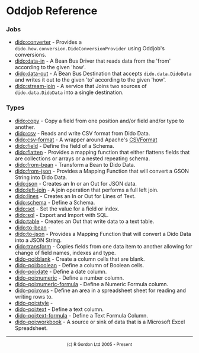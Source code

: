 # Oddjob Reference

### Jobs

- [dido:converter](dido/oddjob/util/DidoConverterJob.md) - Provides a `dido.how.conversion.DidoConversionProvider` using Oddjob's conversions.
- [dido:data-in](dido/oddjob/beanbus/DataInDriver.md) - A Bean Bus Driver that reads data from the 'from' according to the given 'how'.
- [dido:data-out](dido/oddjob/beanbus/DataOutDestination.md) - A Bean Bus Destination that accepts `dido.data.DidoData` and writes it out to the given 'to' according to the given 'how'.
- [dido:stream-join](dido/operators/join/StreamJoinService.md) - A service that Joins two sources of `dido.data.DidoData` into a single destination.

### Types

- [dido:copy](dido/operators/transform/ValueCopyFactory.md) - Copy a field from one position and/or field and/or type to another.
- [dido:csv](dido/csv/CsvDido.md) - Reads and write CSV format from Dido Data.
- [dido:csv-format](dido/csv/CsvFormatType.md) - A wrapper around Apache's <a href="https://commons.apache.org/proper/commons-csv/apidocs/org/apache/commons/csv/CSVFormat.html">CSVFormat</a>
- [dido:field](dido/oddjob/schema/SchemaFieldBean.md) - Define the field of a Schema.
- [dido:flatten](dido/operators/FlattenType.md) - Provides a mapping function that either flattens fields that are collections or arrays or a nested repeating schema.
- [dido:from-bean](dido/oddjob/bean/FromBeanTransformer.md) - Transform a Bean to Dido Data.
- [dido:from-json](dido/json/FromJsonStringType.md) - Provides a Mapping Function that will convert a GSON String into Dido Data.
- [dido:json](dido/json/JsonDido.md) - Creates an In or an Out for JSON data.
- [dido:left-join](dido/operators/join/LeftStreamJoinType.md) - A join operation that performs a full left join.
- [dido:lines](dido/oddjob/util/LinesDido.md) - Creates an In or Out for Lines of Text.
- [dido:schema](dido/oddjob/schema/SchemaBean.md) - Define a Schema.
- [dido:set](dido/operators/transform/ValueSetFactory.md) - Set the value for a field or index.
- [dido:sql](dido/sql/SqlDido.md) - Export and Import with SQL.
- [dido:table](dido/text/TextTableDido.md) - Creates an Out that write data to a text table.
- [dido:to-bean](dido/oddjob/bean/ToBeanTransformer.md) - 
- [dido:to-json](dido/json/ToJsonStringType.md) - Provides a Mapping Function that will convert a Dido Data into a JSON String.
- [dido:transform](dido/operators/transform/TransformationFactory.md) - Copies fields from one data item to another allowing for change of field names, indexes and type.
- [dido-poi:blank](dido/poi/layouts/BlankCell.md) - Create a column cells that are blank.
- [dido-poi:boolean](dido/poi/layouts/BooleanCell.md) - Define a column of Boolean cells.
- [dido-poi:date](dido/poi/layouts/DateCell.md) - Define a date column.
- [dido-poi:numeric](dido/poi/layouts/NumericCell.md) - Define a number column.
- [dido-poi:numeric-formula](dido/poi/layouts/NumericFormulaCell.md) - Define a Numeric Formula column.
- [dido-poi:rows](dido/poi/layouts/DataRows.md) - Define an area in a spreadsheet sheet for reading and writing rows to.
- [dido-poi:style](dido/poi/style/StyleBean.md) - 
- [dido-poi:text](dido/poi/layouts/TextCell.md) - Define a text column.
- [dido-poi:text-formula](dido/poi/layouts/TextFormulaCell.md) - Define a Text Formula Column.
- [dido-poi:workbook](dido/poi/data/PoiWorkbook.md) - A source or sink of data that is a Microsoft Excel Spreadsheet.

-----------------------

<div style='font-size: smaller; text-align: center;'>(c) R Gordon Ltd 2005 - Present</div>
